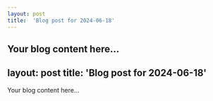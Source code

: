 ```yaml
---
layout: post
title:  'Blog post for 2024-06-18'
---
```

Your blog content here...
---
layout: post
title:  'Blog post for 2024-06-18'
---
Your blog content here...
